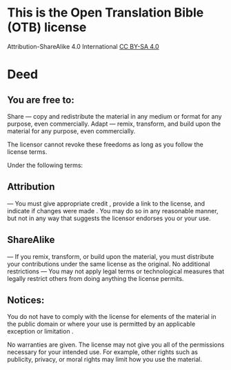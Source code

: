 # This is the Open Translation Bible (OTB) license

Attribution-ShareAlike 4.0 International [CC BY-SA 4.0](https://creativecommons.org/licenses/by-sa/4.0/?ref=chooser-v1)

# Deed

## You are free to:

Share — copy and redistribute the material in any medium or format for any purpose, even commercially.
Adapt — remix, transform, and build upon the material for any purpose, even commercially.

The licensor cannot revoke these freedoms as long as you follow the license terms.

Under the following terms:

## Attribution

— You must give appropriate credit , provide a link to the license, and indicate if changes were made . You may do so in any reasonable manner, but not in any way that suggests the licensor endorses you or your use.

## ShareAlike

— If you remix, transform, or build upon the material, you must distribute your contributions under the same license as the original.
No additional restrictions — You may not apply legal terms or technological measures that legally restrict others from doing anything the license permits.

## Notices:

You do not have to comply with the license for elements of the material in the public domain or where your use is permitted by an applicable exception or limitation .

No warranties are given. The license may not give you all of the permissions necessary for your intended use. For example, other rights such as publicity, privacy, or moral rights may limit how you use the material.
